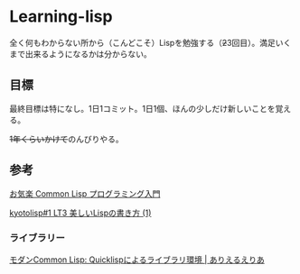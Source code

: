 # Learning-lisp

全く何もわからない所から（こんどこそ）Lispを勉強する（~~2~~3回目）。満足いくまで出来るようになるかは分からない。

## 目標

最終目標は特になし。1日1コミット。1日1個、ほんの少しだけ新しいことを覚える。

~~1年くらいかけて~~のんびりやる。

## 参考

[お気楽 Common Lisp プログラミング入門](http://www.nct9.ne.jp/m_hiroi/clisp/index.html#abc)

[kyotolisp#1 LT3 美しいLispの書き方 (1)](https://www.slideshare.net/hayato_hashimoto/lisp-1-12901654)

### ライブラリー

[モダンCommon Lisp: Quicklispによるライブラリ環境 | ありえるえりあ](http://dev.ariel-networks.com/wp/archives/365/)
